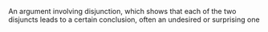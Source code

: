 An argument involving disjunction, which shows that each of the two disjuncts leads to a certain conclusion, often an undesired or surprising one
